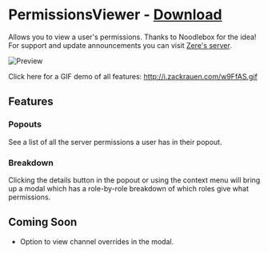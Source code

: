 # PermissionsViewer - [Download](http://betterdiscord.net/ghdl/?url=https://betterdiscord.net/ghdl?url=https://raw.githubusercontent.com/rauenzi/BetterDiscordAddons/master/Plugins/PermissionsViewer/PermissionsViewer.plugin.js)

Allows you to view a user's permissions. Thanks to Noodlebox for the idea! For support and update announcements you can visit [Zere's server](https://bit.ly/ZeresServer).

![Preview](https://i.zackrauen.com/BymIHO.png)

Click here for a GIF demo of all features: http://i.zackrauen.com/w9FfAS.gif

## Features

### Popouts

See a list of all the server permissions a user has in their popout.

### Breakdown

Clicking the details button in the popout or using the context menu will bring up a modal which has a role-by-role breakdown of which roles give what permissions.

## Coming Soon

 - Option to view channel overrides in the modal.

